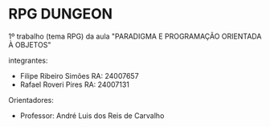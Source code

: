 # RPG DUNGEON
1º trabalho (tema RPG) da aula "PARADIGMA E PROGRAMAÇÃO ORIENTADA À OBJETOS"

integrantes: 
- Filipe Ribeiro Simões RA: 24007657
- Rafael Roveri Pires RA: 24007131

Orientadores:
- Professor: André Luis dos Reis de Carvalho

